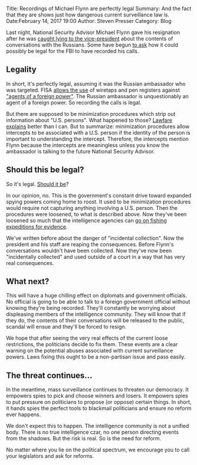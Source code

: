 Title: Recordings of Michael Flynn are perfectly legal
Summary: And the fact that they are shows just how dangerous current surveillance law is.
Date:February 14, 2017 19:00
Author: Steven Presser
Category: Blog

Last night, National Security Advisor Michael Flynn gave his resignation after he was [caught lying to the vice-president](https://www.nytimes.com/2017/02/13/us/politics/donald-trump-national-security-adviser-michael-flynn.html) about the contents of conversations with the Russians.  Some have begun [to ask](https://www.wsj.com/articles/eavesdropping-on-michael-flynn-1487031552) how it could possibly be legal for the FBI to have recorded his calls.

## Legality

In short, it's perfectly legal, assuming it was the Russian ambassador who was targeted.  FISA [allows the use](https://www.law.cornell.edu/uscode/text/50/1805) of wiretaps and pen registers against ["agents of a foreign power"](https://www.law.cornell.edu/uscode/text/50/1801).  The Russian ambassador is unquestionably an agent of a foreign power.  So recording the calls is legal.

But there are supposed to be minimization procedures which strip out information about "U.S. persons".  What happened to those?  [Lawfare explains](https://lawfareblog.com/treatment-flynns-phone-calls-complies-fisa-minimization-procedures) better than I can.  But to summarize: minimization procedures allow intercepts to be associated with a U.S. person if the identity of the person is important to understanding the intercept.  Therefore, the intercepts mention Flynn because the intercepts are meaningless unless you know the ambassador is talking to the future National Security Advisor.

## Should this be legal?

So it's legal.  [Should it be](https://www.washingtonpost.com/news/powerpost/wp/2017/02/14/fbi-needs-to-explain-why-michael-flynn-was-recorded-gop-intelligence-chairman-says/)?

In our opinion, no.  This is the government's constant drive toward expanded spying powers coming home to roost.  It used to be minimization procedures would require not capturing anything involving a U.S. person.  Then the procedures were loosened, to what is described above.  Now they've been loosened so much that the intelligence agencies can [go on fishing expeditions for evidence](https://www.nytimes.com/2017/01/12/us/politics/nsa-gets-more-latitude-to-share-intercepted-communications.html).

We've written before about the danger of "incidental collection".  Now the president and his staff are reaping the consequences.  Before Flynn's conversations wouldn't have been collected. Now they've now been "incidentally collected" and used outside of a court in a way that has very real consequences.

## What next?

This will have a huge chilling effect on diplomats and government officials.  No official is going to be able to talk to a foreign government official without knowing they're being recorded.  They'll constantly be worrying about displeasing members of the intelligence community.  They will know that if they do, the contents of their conversations will be released to the public, scandal will ensue and they'll be forced to resign.

We hope that after seeing the very real effects of the current loose restrictions, the politicians decide to fix them.  These events are a clear warning on the potential abuses associated with current surveillance powers.  Laws fixing this ought to be a non-partisan issue and pass easily.

## The threat continues...

In the meantime, mass surveillance continues to threaten our democracy.  It empowers spies to pick and choose winners and losers.  It empowers spies to put pressure on politicians to propose (or oppose) certain things.  In short, it hands spies the perfect tools to blackmail politicians and ensure no reform ever happens.

We don't expect this to happen.  The intelligence community is not a unified body.  There is no true intelligence czar, no one person directing events from the shadows.  But the risk is real.  So is the need for reform.

No matter where you lie on the political spectrum, we encourage you to call your legislators and ask for reforms.
